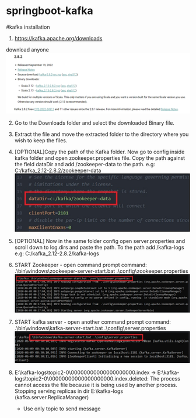 # springboot-kafka

#kafka installation
1. https://kafka.apache.org/downloads

 download anyone
   ![img.png](img.png)

2. Go to the Downloads folder and select the downloaded Binary file.

3.  Extract the file and move the extracted folder to the directory 
    where you wish to keep the files.

4. [OPTIONAL]Copy the path of the Kafka folder. 
   Now go to config inside kafka folder and open zookeeper.properties file. 
   Copy the path against the field dataDir and add /zookeeper-data to the path.
     e.g: C:/kafka_2.12-2.8.2/zookeeper-data
   ![img_1.png](img_1.png)

5. [OPTIONAL] Now in the same folder config open server.properties and scroll down to log.dirs 
   and paste the path. To the path add /kafka-logs
     e.g: C:/kafka_2.12-2.8.2/kafka-logs

6. START Zookeeper - open command prompt
   command: .\bin\windows\zookeeper-server-start.bat .\config\zookeeper.properties
   ![img_2.png](img_2.png)

7. START kafka server - open another command prompt
   command: .\bin\windows\kafka-server-start.bat .\config\server.properties
   ![img_3.png](img_3.png)  

8. E:\kafka-logs\topic2-0\00000000000000000000.index -> E:\kafka-logs\topic2-0\00000000000000000000.index.deleted: 
   The process cannot access the file because it is being used by another process. Stopping serving replicas in 
   dir E:\kafka-logs (kafka.server.ReplicaManager)
   - Use only topic to send message


